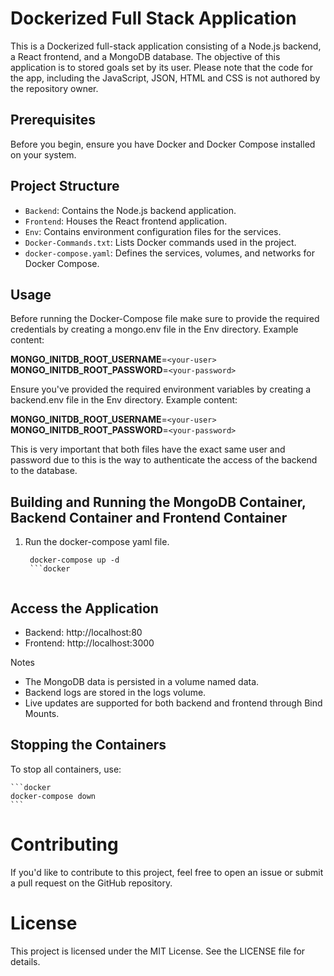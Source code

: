 # Dockerized Full Stack Application

This is a Dockerized full-stack application consisting of a Node.js backend, a React frontend, and a MongoDB database. The objective of this application is to stored goals set by its user. Please note that the code for the app, including the JavaScript, JSON, HTML and CSS is not authored by the repository owner.

## Prerequisites

Before you begin, ensure you have Docker and Docker Compose installed on your system.

## Project Structure

- `Backend`: Contains the Node.js backend application.
- `Frontend`: Houses the React frontend application.
- `Env`: Contains environment configuration files for the services.
- `Docker-Commands.txt`: Lists Docker commands used in the project.
- `docker-compose.yaml`: Defines the services, volumes, and networks for Docker Compose.

## Usage

Before running the Docker-Compose file make sure to provide the required credentials by creating a mongo.env file in the Env directory. Example content:

**MONGO_INITDB_ROOT_USERNAME**=`<your-user>`
**MONGO_INITDB_ROOT_PASSWORD**=`<your-password>`

Ensure you've provided the required environment variables by creating a backend.env file in the Env directory. Example content:

**MONGO_INITDB_ROOT_USERNAME**=`<your-user>`
**MONGO_INITDB_ROOT_PASSWORD**=`<your-password>`

This is very important that both files have the exact same user and password due to this is the way to authenticate the access of the backend to the database.


## Building and Running the MongoDB Container, Backend Container and Frontend Container

1. Run the docker-compose yaml file.

   ```docker    
    docker-compose up -d
    ```docker


## Access the Application
- Backend: http://localhost:80
- Frontend: http://localhost:3000

Notes

- The MongoDB data is persisted in a volume named data.
- Backend logs are stored in the logs volume.
- Live updates are supported for both backend and frontend through Bind Mounts.

## Stopping the Containers

To stop all containers, use:

    ```docker      
    docker-compose down
    ``` 

# Contributing

If you'd like to contribute to this project, feel free to open an issue or submit a pull request on the GitHub repository.

# License

This project is licensed under the MIT License. See the LICENSE file for details. 